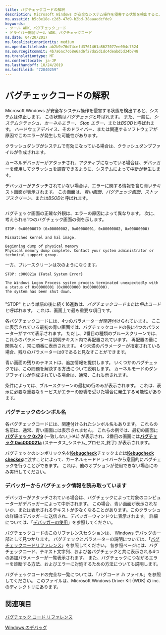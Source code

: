 ```yaml
---
title: バグチェックコードの解釈
description: Microsoft Windows が安全なシステム操作を侵害する状態を検出すると、システムは停止します。
ms.assetid: b5c8e18e-c2d3-47d9-b2bd-38aaaedcfde9
keywords:
- ツール WDK、バグチェックコード
- ドライバー開発ツール WDK、バグチェックコード
ms.date: 04/20/2017
ms.localizationpriority: medium
ms.openlocfilehash: ab2b9e76d74cefd3761461a8627077ee004c7524
ms.sourcegitcommit: 4b7a6ac7c68e6ad6f27da5d1dc4deabd5d34b748
ms.translationtype: MT
ms.contentlocale: ja-JP
ms.lasthandoff: 10/24/2019
ms.locfileid: "72840259"
---
```

# <a name="interpreting-a-bug-check-code"></a>バグチェックコードの解釈


Microsoft Windows が安全なシステム操作を侵害する状態を検出すると、システムは停止します。 この状態は*バグチェック*と呼ばれます。 また、一般に、*システムクラッシュ*、*カーネルエラー*、 *Stop エラー*、または*BSOD*と呼ばれます。 ハードウェアデバイス、そのドライバー、または関連するソフトウェアが原因でこのエラーが発生した可能性があります。

クラッシュダンプがシステムで有効になっている場合は、クラッシュダンプファイルが作成されます。

カーネルデバッガーがアタッチされ、アクティブになっている場合は、デバッガーを使用してクラッシュを調査できるように、システムによって中断が発生します。

デバッガーがアタッチされていない場合は、エラーに関する情報を含む青いテキスト画面が表示されます。 この画面は、*青い画面*、*バグチェック画面*、*ストップスクリーン*、または*BSOD*と呼ばれます。

## <span id="ddk_interpreting_bug_check_codes_tools"></span><span id="DDK_INTERPRETING_BUG_CHECK_CODES_TOOLS"></span>


バグチェック画面の正確な外観は、エラーの原因によって異なります。 次に、考えられる1つのバグチェック画面の例を示します。

```
STOP: 0x00000079 (0x00000002, 0x00000001, 0x00000002, 0x00000000)

Mismatched kernel and hal image.

Beginning dump of physical memory
Physical memory dump complete. Contact your system administrator or
technical support group.
```

一方、ブルースクリーンは次のようになります。

```
STOP: c000021a {Fatal System Error}

The Windows Logon Process system process terminated unexpectedly with
a status of 0x00000001 (0x00000000 0x00000000).
The system has been shut down.
```

### <span id="ddk_blue_screen_data_tools"></span><span id="DDK_BLUE_SCREEN_DATA_TOOLS"></span>

"STOP" という単語の後に続く16進数は、*バグチェックコード*または*停止コード*と呼ばれます。 これは、画面上で最も重要な項目です。

各バグチェックコードには、4つのパラメーターが関連付けられています。 ここに表示されている最初の青い画面では、バグチェックコードの後に4つのパラメーターがすべて表示されます。 ただし、2番目の種類のブルースクリーンでは、これらのパラメーターは説明テキスト内で再配置されています。 再配置の量に関係なく、常に順番に表示されます。 4つ未満のパラメーターが指定されている場合、残りのパラメーターは0であると見なすことができます。

青い画面の残りのテキストは、追加情報を提供します。 いくつかのバグチェックでは、この問題を解決する方法について説明します。 カーネルモードのダンプファイルが作成されている場合は、通常、これも示されます。

条件によっては、ブルースクリーンの最初の行のみが表示されます。 これは、表示に必要な重要なサービスがエラーの影響を受けた場合に発生する可能性があります。

### <a name="span-idbug_check_symbolic_namesspanspan-idbug_check_symbolic_namesspanbug-check-symbolic-names"></a><span id="bug_check_symbolic_names"></span><span id="BUG_CHECK_SYMBOLIC_NAMES"></span>バグチェックのシンボル名

各バグチェックコードには、関連付けられたシンボル名もあります。 これらの名前は、通常、青い画面には表示されません。 これらの例では、最初の画面に[**バグチェック 0x79**](https://docs.microsoft.com/windows-hardware/drivers/debugger/bug-check-0x79--mismatched-hal) (一致しない\_HAL) が表示され、2番目の画面には[**バグチェック 0xc000021a**](https://docs.microsoft.com/windows-hardware/drivers/debugger/bug-check-0xc000021a--status-system-process-terminated) (ステータス\_システム\_プロセス\_終了) が表示されます。

バグチェックのシンボリック名を[**Kebugcheck**](https://docs.microsoft.com/windows-hardware/drivers/ddi/ntddk/nf-ntddk-kebugcheck)チェックまたは[**Kebugcheck checkex**](https://docs.microsoft.com/windows-hardware/drivers/ddi/wdm/nf-wdm-kebugcheckex)に渡すことによって、カーネルモードドライバーから意図的にバグチェックを行うことができます。 これは、他のオプションが使用できない場合にのみ実行してください。

### <a name="span-idreading_bug_check_information_from_the_debuggerspanspan-idreading_bug_check_information_from_the_debuggerspanreading-bug-check-information-from-the-debugger"></a><span id="reading_bug_check_information_from_the_debugger"></span><span id="READING_BUG_CHECK_INFORMATION_FROM_THE_DEBUGGER"></span>デバッガーからバグチェック情報を読み取っています

デバッガーがアタッチされている場合は、バグチェックによって対象のコンピューターがデバッガーによって中断されます。 この場合、青い画面が表示されないか、または表示されるテキストが少なくなることがあります。このクラッシュの詳細はデバッガーに送信され、デバッガーウィンドウに表示されます。 詳細については、「[デバッガーの使用](using-a-debugger.md)」を参照してください。

バグチェックコードのこのリファレンスセクションは、 [Windows デバッグ](https://docs.microsoft.com/windows-hardware/drivers/debugger/index)の一部として見つかります。 バグチェックとパラメーターの説明については、「[バグチェックコードリファレンス](https://docs.microsoft.com/windows-hardware/drivers/debugger/bug-check-code-reference2)」を参照してください。 各参照ページには、バグチェックコード、テキスト文字列、および各バグチェックと共に表示される4つの追加パラメーターが一覧表示されます。 また、バグチェックにつながるエラーを診断する方法、およびエラーに対処するための方法についても説明します。

バグチェックコードの完全な一覧については、「バグコード .h ファイル」を参照してください。 このファイルは、Microsoft Windows Driver Kit (WDK) の inc. のディレクトリにあります。

## <a name="span-idrelated_topicsspanrelated-topics"></a><span id="related_topics"></span>関連項目


[バグチェック コード リファレンス](https://docs.microsoft.com/windows-hardware/drivers/debugger/bug-check-code-reference2)

[Windows のデバッグ](https://docs.microsoft.com/windows-hardware/drivers/debugger/index)

 

 






